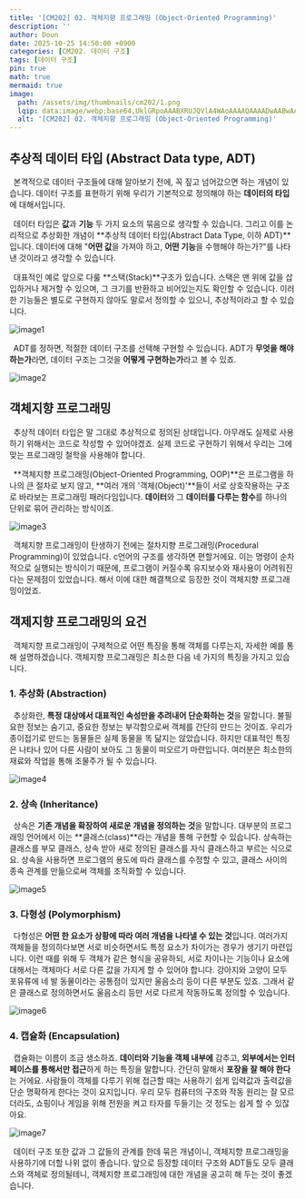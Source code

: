 ```yaml
---
title: '[CM202] 02. 객체지향 프로그래밍 (Object-Oriented Programming)'
description: ''
author: Doun
date: 2025-10-25 14:50:00 +0900
categories: [CM202. 데이터 구조]
tags: [데이터 구조]
pin: true
math: true
mermaid: true
image:
  path: /assets/img/thumbnails/cm202/1.png
  lqip: data:image/webp;base64,UklGRpoAAABXRUJQVlA4WAoAAAAQAAAADwAABwAAQUxQSDIAAAARL0AmbZurmr57yyIiqE8oiG0bejIYEQTgqiDA9vqnsUSI6H+oAERp2HZ65qP/VIAWAFZQOCBCAAAA8AEAnQEqEAAIAAVAfCWkAALp8sF8rgRgAP7o9FDvMCkMde9PK7euH5M1m6VWoDXf2FkP3BqV0ZYbO6NA/VFIAAAA
  alt: '[CM202] 02. 객체지향 프로그래밍 (Object-Oriented Programming)'
---
```


## 추상적 데이터 타입 (Abstract Data type, ADT)

 &ensp;본격적으로 데이터 구조들에 대해 알아보기 전에, 꼭 짚고 넘어갔으면 하는 개념이 있습니다. 데이터 구조를 표현하기 위해 우리가 기본적으로 정의해야 하는 **데이터의 타입**에 대해서입니다.

 &ensp;데이터 타입은 **값**과 **기능** 두 가지 요소의 묶음으로 생각할 수 있습니다. 그리고 이를 논리적으로 추상화한 개념이 **추상적 데이터 타입(Abstract Data Type, 이하 ADT)**입니다. 데이터에 대해 "**어떤 값**을 가져야 하고, **어떤 기능**을 수행해야 하는가?"를 나타낸 것이라고 생각할 수 있습니다.

 &ensp;대표적인 예로 앞으로 다룰 **스택(Stack)**구조가 있습니다. 스택은 맨 위에 값을 삽입하거나 제거할 수 있으며, 그 크기를 반환하고 비어있는지도 확인할 수 있습니다. 이러한 기능들은 별도로 구현하지 않아도 말로서 정의할 수 있으니, 추상적이라고 할 수 있습니다.

<img src="{{ 'assets/img/illustration/cm202/2_1.png' | absolute_url }}" alt="image1" class="post" />

 &ensp;ADT를 정하면, 적절한 데이터 구조를 선택해 구현할 수 있습니다. ADT가 **무엇을 해야 하는가**라면, 데이터 구조는 그것을 **어떻게 구현하는가**라고 볼 수 있죠.

<img src="{{ 'assets/img/illustration/cm202/2_2.png' | absolute_url }}" alt="image2" class="post" />

## 객체지향 프로그래밍

 &ensp;추상적 데이터 타입은 말 그대로 추상적으로 정의된 상태입니다. 아무래도 실제로 사용하기 위해서는 코드로 작성할 수 있어야겠죠. 실제 코드로 구현하기 위해서 우리는 그에 맞는 프로그래밍 철학을 사용해야 합니다.
 
 &ensp;**객체지향 프로그래밍(Object-Oriented Programming, OOP)**은 프로그램을 하나의 큰 절차로 보지 않고, **여러 개의 '객체(Object)'**들이 서로 상호작용하는 구조로 바라보는 프로그래밍 패러다임입니다. **데이터**와 그 **데이터를 다루는 함수**를 하나의 단위로 묶어 관리하는 방식이죠.

<img src="{{ 'assets/img/illustration/cm202/2_3.png' | absolute_url }}" alt="image3" class="post" />

 &ensp;객체지향 프로그래밍이 탄생하기 전에는 절차지향 프로그래밍(Procedural Programming)이 있었습니다. c언어의 구조를 생각하면 편할거에요. 이는 명령이 순차적으로 실행되는 방식이기 때문에, 프로그램이 커질수록 유지보수와 재사용이 어려워진다는 문제점이 있었습니다. 해서 이에 대한 해결책으로 등장한 것이 객체지향 프로그래밍이었죠.

## 객제지향 프로그래밍의 요건

 &ensp;객체지향 프로그래밍이 구제척으로 어떤 특징을 통해 객체를 다루는지, 자세한 예를 통해 설명하겠습니다. 객체지향 프로그래밍은 최소한 다음 네 가지의 특징을 가지고 있습니다.

### 1. 추상화 (Abstraction)

 &ensp;추상화란, **특정 대상에서 대표적인 속성만을 추려내어 단순화하는 것**을 말합니다. 불필요한 정보는 숨기고, 중요한 정보는 부각함으로써 객체를 간단히 만드는 것이죠. 우리가 종이접기로 만드는 동물들은 실제 동물을 똑 닮지는 않았습니다. 하지만 대표적인 특징은 나타나 있어 다른 사람이 보아도 그 동물이 떠오르기 마련입니다. 여러분은 최소한의 재료와 작업을 통해 조물주가 될 수 있습니다. 

<img src="{{ 'assets/img/illustration/cm202/2_4.png' | absolute_url }}" alt="image4" class="post" />

### 2. 상속 (Inheritance)

 &ensp;상속은 **기존 개념을 확장하여 새로운 개념을 정의하는 것**을 말합니다. 대부분의 프로그래밍 언어에서 이는 **클래스(class)**라는 개념을 통해 구현할 수 있습니다. 상속하는 클래스를 부모 클래스, 상속 받아 새로 정의된 클래스를 자식 클래스하고 부르는 식으로요. 상속을 사용하면 프로그램의 용도에 따라 클래스를 수정할 수 있고, 클래스 사이의 종속 관계를 만듦으로써 객체를 조직화할 수 있습니다.

<img src="{{ 'assets/img/illustration/cm202/2_5.png' | absolute_url }}" alt="image5" class="post" />

### 3. 다형성 (Polymorphism)

 &ensp;다형성은 **어떤 한 요소가 상황에 따라 여러 개념을 나타낼 수 있는 것**입니다. 여러가지 객체들을 정의하다보면 서로 비슷하면서도 특정 요소가 차이가는 경우가 생기기 마련입니다. 이런 때를 위해 두 객체가 같은 형식을 공유하되, 서로 차이나는 기능이나 요소에 대해서는 객체마다 서로 다른 값을 가지게 할 수 있어야 합니다. 강아지와 고양이 모두 포유류에 네 발 동물이라는 공통점이 있지만 울음소리 등이 다른 부분도 있죠. 그래서 같은 클래스로 정의하면서도 울음소리 등만 서로 다르게 작동하도록 정의할 수 있습니다.

<img src="{{ 'assets/img/illustration/cm202/2_6.png' | absolute_url }}" alt="image6" class="post" />

### 4. 캡슐화 (Encapsulation)

 &ensp;캡슐화는 이름이 조금 생소하죠. **데이터와 기능을 객체 내부에** 감추고, **외부에서는 인터페이스를 통해서만 접근**하게 하는 특징을 말합니다. 간단히 말해서 **포장을 잘 해야 한다**는 거에요. 사람들이 객체를 다루기 위해 접근할 때는 사용하기 쉽게 입력값과 출력값을 단순 명확하게 한다는 것이 요지입니다. 우리 모두 컴퓨터의 구조와 작동 원리는 잘 모르더라도, 쇼핑이나 게임을 위해 전원을 켜고 타자를 두들기는 것 정도는 쉽게 할 수 있잖아요.

<img src="{{ 'assets/img/illustration/cm202/2_7.png' | absolute_url }}" alt="image7" class="post" />

 &ensp;데이터 구조 또한 값과 그 값들의 관계를 한데 묶은 개념이니, 객체지향 프로그래밍을 사용하기에 더할 나위 없이 좋습니다. 앞으로 등장할 데이터 구조와 ADT들도 모두 클래스와 객체로 정의될테니, 객체지향 프로그래밍에 대한 개념을 공고히 해 두는 것이 좋겠습니다. 